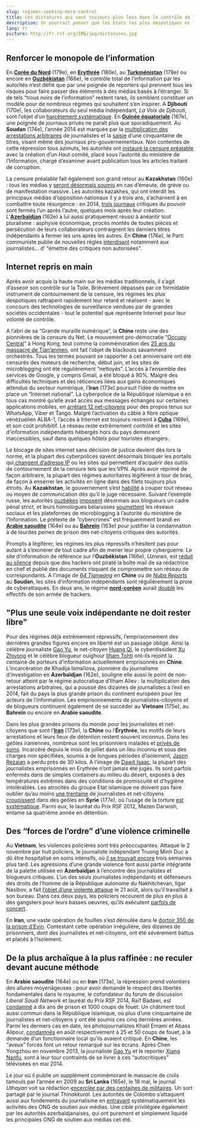 ```yaml
---
slug: regimes-seeking-more-control
title: Ces dictatures qui vont toujours plus loin dans le contrôle de l’information
description: On pourrait penser que les Etats les plus despotiques et les plus fermés au monde se contentent de maintenir leur contrôle sur l’information. Ils n’ont pourtant de cesse de l’accentuer et de parfaire ainsi leurs outils de censure et de répression. Derrière leur apparente stagnation dans le Classement mondial, 15 Etats parmi les 20 derniers voient leurs scores baisser par rapport à 2014. Comment parviennent-ils à faire toujours pire ?
lang: fr
picture: http://fr.rsf.org/IMG/jpg/dictatures.jpg
---
```


## Renforcer le monopole de l’information

En [**Corée du Nord**](http://fr.rsf.org/coree-du-nord.html) (179e), en [**Erythrée**](http://fr.rsf.org/erythree.html) (180e), au [**Turkménistan**](http://fr.rsf.org/turkmenistan.html) (178e) ou encore en [**Ouzbékistan**](http://fr.rsf.org/ouzbekistan.html) (166e), le contrôle total de l’information par les autorités n’est défié que par une poignée de reporters qui prennent tous les risques pour faire passer des éléments à des médias basés à l’étranger. Si de tels “trous noirs de l’information” restent rares, ils semblent constituer un modèle pour de nombreux régimes qui souhaitent s’en inspirer. A **Djibouti** (170e), les collaborateurs du seul média indépendant, _La Voix de Djibouti_, sont l’objet d’un [harcèlement systématique](http://fr.rsf.org/djibouti-rsf-condamne-la-nouvelle-13-03-2014,45999.html). En [**Guinée équatoriale**](http://fr.rsf.org/guinee-equatoriale.html) (167e), une poignée de journaux privés ne paraît plus que sporadiquement. Au **Soudan** (174e), l’année 2014 est marquée par la [multiplication des arrestations arbitraires](http://fr.rsf.org/soudan-nouvelles-arrestations-de-24-09-2014,47011.html) de journalistes et la [saisie](http://fr.rsf.org/soudan-rsf-s-inquiete-du-durcissement-des-22-05-2014,46335.html) d’une cinquantaine de titres, visant même des journaux pro-gouvernementaux. Non contentes de cette répression tous azimuts, les autorités ont [instauré la censure préalable](http://fr.rsf.org/soudan-rsf-appelle-les-autorites-a-23-05-2014,46346.html) avec la création d’un Haut comité, placé sous l’autorité du ministère de l’Information, chargé d’examiner avant publication tous les articles traitant de corruption. 

La censure préalable fait également son grand retour au **Kazakhstan** (160e) : tous les médias y [seront désormais soumis](http://fr.rsf.org/kazakhstan-climat-de-plus-en-plus-suffocant-03-04-2014,46084.html) en cas d’émeute, de grève ou de manifestation massive. Les autorités kazakhes, qui ont interdit les principaux médias d’opposition nationaux il y a trois ans, s’acharnent à en combattre toute résurgence : en 2014, [trois journaux](http://fr.rsf.org/kazakhstan-etouffement-programme-d-un-journal-28-11-2014,47300.html) critiques du pouvoir sont fermés l’un après l’autre, quelques mois après leur création. L’[**Azerbaïdjan**](http://fr.rsf.org/azerbaidjan.html) (162e) a lui aussi pratiquement réussi à anéantir tout pluralisme : asphyxie économique, procès montés de toutes pièces et persécution de leurs collaborateurs contraignent les derniers titres indépendants à fermer les uns après les autres. En **Chine** (176e), le Parti communiste publie de nouvelles règles [interdisant](http://fr.rsf.org/chine-blogueurs-emprisonnes-censure-et-26-07-2014,46709.html) notamment aux journalistes... d’ “émettre des critiques non autorisées”. 

## Internet repris en main

Après avoir acquis la haute main sur les médias traditionnels, il s’agit d’asseoir son contrôle sur la Toile. Brièvement dépassés par ce formidable instrument de contournement de la censure, les régimes les plus despotiques rattrapent rapidement leur retard et réalisent - avec le concours des technologies de surveillance vendues par de grandes sociétés occidentales - tout le potentiel que représente Internet pour leur volonté de contrôle. 

A l’abri de sa “Grande muraille numérique”, la **Chine** reste une des pionnières de la censure du Net. Le mouvement pro-démocratie “[Occupy Central](http://fr.rsf.org/chine-occupy-central-a-hong-kong-rsf-16-10-2014,47122.html)” à Hong Kong, tout comme la commémoration des [25 ans du massacre de Tian’anmen](http://fr.rsf.org/chine-tiananmen-25-ans-apres-un-massacre-03-06-2014,46377.html), ont fait l’objet de blackouts savamment orchestrés. Tous les termes pouvant se rapporter à cet anniversaire ont été censurés des moteurs de recherche, début juin, et les sites de microblogging ont été régulièrement “nettoyés”. L’accès à l’ensemble des services de Google, y compris Gmail, a été bloqué à 90%. Malgré des difficultés techniques et des réticences liées aux gains économiques attendus du secteur numérique, l’**Iran** (173e) poursuit l’idée de mettre en place un “Internet national”. La cyberpolice de la République islamique a en tous cas montré qu’elle avait accès aux messages échangés sur certaines applications mobiles, en [arrêtant 12 net-citoyens](http://fr.rsf.org/iran-iran-douze-net-citoyens-arretes-09-10-2014,47079.html) pour des propos tenus sur WhatsApp, Viber et Tango. Malgré l’activation du câble à fibre optique vénézuélien ALBA-1, l’accès à Internet est toujours restreint à [**Cuba**](http://fr.rsf.org/cuba.html) (169e), et son coût prohibitif. Le réseau reste extrêmement contrôlé et les sites d’information indépendants hébergés hors du pays demeurent inaccessibles, sauf dans quelques hôtels pour touristes étrangers. 

Le blocage de sites internet sans décision de justice devient dès lors la norme, et la plupart des cyberpolices savent désormais bloquer les portails qui[ changent d’adresse IP](http://fr.rsf.org/belarus-rsf-denonce-l-alarmante-mise-au-24-12-2014,47419.html) ou les sites qui permettent d’acquérir des outils de contournement de la censure tels que les VPN. Après avoir réprimé de façon arbitraire, la plupart des régimes autoritaires légifèrent à tour de bras, de façon à enserrer les activités en ligne dans des filets toujours plus étroits. Au **Kazakhstan**, le gouvernement s’est [habilité](http://fr.rsf.org/kazakhstan-les-autorites-pretes-a-couper-les-12-04-2014,46140.html) à couper tout réseau ou moyen de communication dès qu’il le juge nécessaire. Suivant l’exemple russe, les autorités [ouzbèkes](http://fr.rsf.org/ouzbekistan.html) [imposent](http://www.fergananews.com/news/22599) désormais aux blogueurs un cadre pénal strict, et leurs homologues bélarusses [soumettent](http://fr.rsf.org/belarus-rsf-denonce-l-alarmante-mise-au-24-12-2014,47419.html) les réseaux sociaux et les plateformes de microblogging à l’autorité du ministère de l’Information. Le prétexte de “cybercrimes” est fréquemment brandi en [**Arabie saoudite**](http://fr.rsf.org/arabie-saoudite-la-loi-contre-la-cybercriminalite-30-06-2014,46551.html) (164e) ou au [**Bahreïn**](http://fr.rsf.org/bahrein-condamnation-pour-mauvaises-11-04-2014,46131.html) (163e) pour justifier la condamnation à de lourdes peines de prison des net-citoyens critiques des autorités. 

Prompts à légiférer, les régimes les plus répressifs n’hésitent pas pour autant à s’exonérer de tout cadre afin de mener leur propre cyberguerre. Le site d’information de référence sur l’**Ouzbékistan** (166e), _Uznews_, est [réduit au silence](http://fr.rsf.org/ouzbekistan-hommage-a-uznews-net-site-de-14-01-2015,47481.html) depuis que des hackers ont piraté la boîte mail de sa rédactrice en chef et publié des documents risquant de compromettre son réseau de correspondants. A l’image de [_64 Tianwang_](http://fr.rsf.org/chine-le-site-d-information-de-huang-qi-22-09-2014,46988.html) en **Chine** ou de [_Nuba Reports_](http://fr.rsf.org/soudan-le-site-de-reportages-nuba-reports-19-09-2014,46979.html) au **Soudan**, les sites d’information indépendants sont régulièrement la proie de cyberattaques. En deux ans, le régime [**nord-coréen**](http://fr.rsf.org/coree-du-nord.html) aurait [doublé](http://www.northkoreatech.org/2014/07/07/north-korea-doubles-hackers-in-two-years-says-yonhap/) les effectifs de son armée de hackers. 

## "Plus une seule voix indépendante ne doit rester libre"

Pour des régimes déjà extrêmement répressifs, l’emprisonnement des dernières grandes figures encore en liberté est un passage obligé. Ainsi la célèbre journaliste [Gao Yu](http://fr.rsf.org/chine-rsf-demande-la-remise-en-liberte-20-11-2014,47258.html), le net-citoyen [Huang Qi](http://fr.rsf.org/chine-huang-qi-et-trois-journalistes-15-03-2014,46007.html), le cyberdissident [Xu Zhiyong](http://fr.rsf.org/chine-le-cyberdissident-xu-zhiyong-28-01-2014,45788.html) et le célèbre blogueur ouïghour [Ilham Tohti](http://fr.rsf.org/chine-prison-a-vie-pour-le-blogueur-23-09-2014,47000.html) ont-ils rejoint la centaine de porteurs d’information actuellement emprisonnés en **Chine**. L’incarcération de Khadija Ismaïlova, pionnière du journalisme d’investigation en **Azerbaïdjan** (162e), souligne elle aussi le point de non-retour atteint par le régime autocratique d’Ilham Aliev : la multiplication des arrestations arbitraires, qui a poussé des dizaines de journalistes à l’exil en 2014, fait du pays la plus grande prison du continent européen pour les acteurs de l’information. Les emprisonnements de journalistes-citoyens et de blogueurs continuent également de se succéder au **Vietnam** (175e), au **Bahreïn** ou encore en **Arabie saoudite**. 

Dans les plus grandes prisons du monde pour les journalistes et net-citoyens que sont l’[**Iran**](http://fr.rsf.org/iran.html) (173e), la **Chine** ou l’**Érythrée**, les motifs de leurs arrestations et leurs lieux de détention restent souvent inconnus. Dans les geôles iraniennes, nombreux sont les prisonniers malades et [privés de soins](http://fr.rsf.org/iran-la-vie-des-collaborateurs-12-09-2014,46946.html). Incarcéré depuis le mois de juillet dans un lieu inconnu et sous des charges non spécifiées, soumis à de longues périodes d’isolement, [Jason Rezaian](http://fr.rsf.org/iran-le-journaliste-jason-rezaian-11-12-2014,47364.html) a perdu près de 30 kilos. A l’image de [Dawit Isaac](http://fr.rsf.org/erythree-les-autorites-doivent-rendre-des-30-01-2014,45810.html), la plupart des journalistes emprisonnés en Erythrée n’ont jamais été jugés. Ils sont parfois enfermés dans de simples containers au milieu du désert, exposés à des températures extrêmes dans des conditions de promiscuité et d’hygiène intolérables. Les atrocités du groupe Etat islamique ne doivent pas faire oublier qu’au moins [une trentaine](http://fr.rsf.org/barometre-de-la-liberte-de-la-presse-journalistes-emprisonnes.html?annee=2015) de journalistes et net-citoyens [croupissent](http://fr.rsf.org/syrie-declaration-conjointe-en-faveur-de-07-05-2014,46240.html) dans des geôles en **Syrie** (177e), où l’usage de la torture [est systématique](http://www.hrw.org/fr/news/2012/07/03/syrie-r-v-lations-sur-des-centres-de-torture). Parmi eux, le lauréat du Prix RSF 2012, Mazen Darwish, entame sa quatrième année en détention. 

## Des “forces de l’ordre” d’une violence criminelle

Au **Vietnam**, les violences policières sont très préoccupantes. Attaqué le 2 novembre par huit policiers, le journaliste indépendant Truong Minh Duc a dû être hospitalisé en soins intensifs, où [il se trouvait encore](http://fr.rsf.org/vietnam-un-journaliste-passe-a-tabac-par-25-11-2014,47268.html) trois semaines plus tard. Les agressions d’une grande violence font aussi partie intégrante de la palette utilisée en **Azerbaïdjan** à l’encontre des journalistes et blogueurs critiques. L’un des seuls journalistes indépendants et défenseurs des droits de l’homme de la République autonome du Nakhitchevan, Ilgar Nasibov, a fait [l’objet d’une violente attaque](http://fr.rsf.org/azerbaidjan-le-journaliste-ilgar-nasibov-23-08-2014,46839.html) le 21 août, alors qu’il travaillait à son bureau. Dans ces deux pays, les policiers recourent de plus en plus à des gangsters pour leurs basses oeuvres, qu’ils exécutent [parfois de concert](http://fr.rsf.org/vietnam-rsf-denonce-les-menaces-a-l-10-11-2014,47217.html). 

En **Iran**, une vaste opération de fouilles s’est déroulée dans le [dortoir 350 de la prison d’Evin](http://fr.rsf.org/iran-dechainement-de-violence-lors-d-18-04-2014,46170.html). Contestant cette opération irrégulière, des dizaines de prisonniers, dont des  journalistes et net-citoyens, ont été sévèrement battus et placés à l’isolement.

## De la plus archaïque à la plus raffinée : ne reculer devant aucune méthode

En **Arabie saoudite** (164e) ou en **Iran** (173e), la répression prend volontiers des allures moyenâgeuses : pour avoir demandé le respect des libertés fondamentales dans le royaume, le cofondateur du forum de discussion _Liberal Saudi Network_ et lauréat du Prix RSF 2014, Raïf Badawi, est [condamné](http://fr.rsf.org/arabie-saoudite-dix-ans-de-prison-pour-le-30-09-2014,46893.html) à dix ans de prison et 1000 coups de fouet. Un châtiment tout aussi commun dans la République islamique, où plus d’une cinquantaine de journalistes et net-citoyens y ont été soumis ces cinq dernières années. Parmi les derniers cas en date, les photojournalistes Khalil Emami et Abass Alipour, [condamnés](http://fr.rsf.org/iran-deux-photographes-condamnes-a-25-19-08-2014,46815.html) en août respectivement à 25 et 50 coups de fouet, à la demande d’un fonctionnaire local qu’ils avaient critiqué. En **Chine**, les “aveux” forcés font un retour remarqué sur les écrans. Après Chen Yongzhou en novembre 2013, la journaliste [Gao Yu](http://fr.rsf.org/chine-rsf-s-indigne-des-aveux-forces-de-09-05-2014,46250.html) et le reporter [Xiang Nanfu](http://fr.rsf.org/chine-un-nouveau-journaliste-arrete-a-l-13-05-2014,46272.html), sont à leur tour contraints de se livrer à ces “autocritiques” télévisées en mai 2014.

Le jour où il publie un supplément commémorant le massacre de civils tamouls par l’armée en 2009 au **Sri Lanka** (165e), le 18 mai, le journal _Uthayan_ voit sa rédaction [encerclée par des centaines de militaires](http://fr.rsf.org/sri-lanka-l-armee-sri-lankaise-encercle-les-19-05-2014,46307.html). Un sort partagé par le journal _Thinakkural_. Les autorités de Colombo s’attaquent aussi aux fondements du journalisme en [entravant](http://fr.rsf.org/sri-lanka-des-journalistes-tamouls-empeches-01-08-2014,46738.html) systématiquement les activités des ONG de soutien aux médias. Une cible privilégiée également par les autorités azerbaïdjanaises, qui ont purement et simplement liquidé les principales ONG de soutien aux médias cet été.
